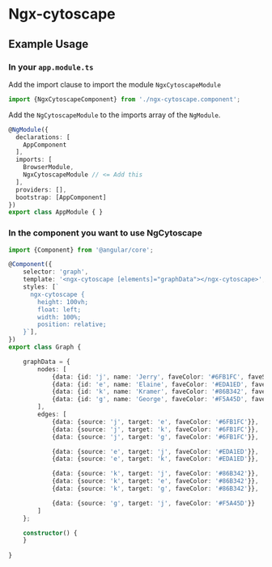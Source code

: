 # Ngx-cytoscape

## Example Usage

### In your `app.module.ts`
Add the import clause to import the module `NgxCytoscapeModule`

```typescript
import {NgxCytoscapeComponent} from './ngx-cytoscape.component';
```

Add the `NgCytoscapeModule` to the imports array of the `NgModule`.

```typescript
@NgModule({
  declarations: [
    AppComponent
  ],
  imports: [
    BrowserModule,
    NgxCytoscapeModule // <= Add this
  ],
  providers: [],
  bootstrap: [AppComponent]
})
export class AppModule { }
```

### In the component you want to use NgCytoscape
```typescript
import {Component} from '@angular/core';

@Component({
    selector: 'graph',
    template: '<ngx-cytoscape [elements]="graphData"></ngx-cytoscape>',
    styles: [`
      ngx-cytoscape {
        height: 100vh;
        float: left;
        width: 100%;
        position: relative;
    }`],
})
export class Graph {

    graphData = {
        nodes: [
            {data: {id: 'j', name: 'Jerry', faveColor: '#6FB1FC', faveShape: 'triangle'}},
            {data: {id: 'e', name: 'Elaine', faveColor: '#EDA1ED', faveShape: 'ellipse'}},
            {data: {id: 'k', name: 'Kramer', faveColor: '#86B342', faveShape: 'octagon'}},
            {data: {id: 'g', name: 'George', faveColor: '#F5A45D', faveShape: 'rectangle'}}
        ],
        edges: [
            {data: {source: 'j', target: 'e', faveColor: '#6FB1FC'}},
            {data: {source: 'j', target: 'k', faveColor: '#6FB1FC'}},
            {data: {source: 'j', target: 'g', faveColor: '#6FB1FC'}},

            {data: {source: 'e', target: 'j', faveColor: '#EDA1ED'}},
            {data: {source: 'e', target: 'k', faveColor: '#EDA1ED'}},

            {data: {source: 'k', target: 'j', faveColor: '#86B342'}},
            {data: {source: 'k', target: 'e', faveColor: '#86B342'}},
            {data: {source: 'k', target: 'g', faveColor: '#86B342'}},

            {data: {source: 'g', target: 'j', faveColor: '#F5A45D'}}
        ]
    };

    constructor() {
    }
    
}

```
